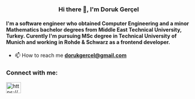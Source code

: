 <h3 align="center"> Hi there 👋, I'm Doruk Gerçel </h3>
<h4 align="left">I'm a software engineer who obtained Computer Engineering and a minor Mathematics bachelor degrees from Middle East Technical University, Turkey. Curently I'm pursuing MSc degree in Technical University of Munich and working in Rohde & Schwarz as a frontend developer.</h3>

- 📫 How to reach me **dorukgercel@gmail.com**


<h3 align="left">Connect with me:</h3>
<p align="left">
<a href="https://www.linkedin.com/in/doruk-gercel/" target="blank"><img align="center" src="https://raw.githubusercontent.com/rahuldkjain/github-profile-readme-generator/master/src/images/icons/Social/linked-in-alt.svg" alt="https://www.linkedin.com/in/doruk-gercel/" height="30" width="40" /></a>
</p>


<!--
**DorukGercel/DorukGercel** is a ✨ _special_ ✨ repository because its `README.md` (this file) appears on your GitHub profile.

Here are some ideas to get you started:

- 🔭 I’m currently working on ...
- 🌱 I’m currently learning ...
- 👯 I’m looking to collaborate on ...
- 🤔 I’m looking for help with ...
- 💬 Ask me about ...
- 📫 How to reach me: ...
- 😄 Pronouns: ...
- ⚡ Fun fact: ...
-->
